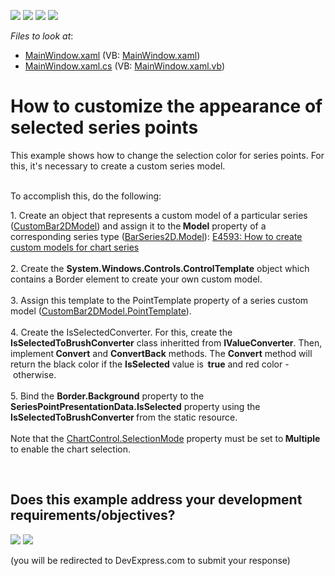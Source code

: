<!-- default badges list -->
![](https://img.shields.io/endpoint?url=https://codecentral.devexpress.com/api/v1/VersionRange/128569667/21.1.5%2B)
[![](https://img.shields.io/badge/Open_in_DevExpress_Support_Center-FF7200?style=flat-square&logo=DevExpress&logoColor=white)](https://supportcenter.devexpress.com/ticket/details/T209781)
[![](https://img.shields.io/badge/📖_How_to_use_DevExpress_Examples-e9f6fc?style=flat-square)](https://docs.devexpress.com/GeneralInformation/403183)
[![](https://img.shields.io/badge/💬_Leave_Feedback-feecdd?style=flat-square)](#does-this-example-address-your-development-requirementsobjectives)
<!-- default badges end -->
<!-- default file list -->
*Files to look at*:

* [MainWindow.xaml](./CS/CustomModelSelectedPointsCustomization/MainWindow.xaml) (VB: [MainWindow.xaml](./VB/CustomModelSelectedPointsCustomization/MainWindow.xaml))
* [MainWindow.xaml.cs](./CS/CustomModelSelectedPointsCustomization/MainWindow.xaml.cs) (VB: [MainWindow.xaml.vb](./VB/CustomModelSelectedPointsCustomization/MainWindow.xaml.vb))
<!-- default file list end -->
# How to customize the appearance of selected series points


This example shows how to change the selection color for series points. For this, it's necessary to create a custom series model.<br /><br />
<p>To accomplish this, do the following:</p>
<p>1. Create an object that represents a custom model of a particular series (<a href="http://documentation.devexpress.com/#WPF/clsDevExpressXpfChartsCustomBar2DModeltopic"><u>CustomBar2DModel</u></a>) and assign it to the<strong> Model</strong> property of a corresponding series type (<a href="http://documentation.devexpress.com/#WPF/DevExpressXpfChartsBarSeries2D_Modeltopic"><u>BarSeries2D.Model</u></a>): <a href="https://www.devexpress.com/Support/Center/p/E4593">E4593: How to create custom models for chart series </a><br /><br />2. Create the <strong>System.Windows.Controls.ControlTemplate</strong> object which contains a Border element to create your own custom model.<br /><br />3. Assign this template to the PointTemplate property of a series custom model (<a href="http://documentation.devexpress.com/#WPF/DevExpressXpfChartsCustomBar2DModel_PointTemplatetopic"><u>CustomBar2DModel.PointTemplate</u></a>). <br /><br />4. Create the IsSelectedConverter. For this, create the <strong>IsSelectedToBrushConverter</strong> class inheritted from <strong>IValueConverter</strong>. Then, implement<strong> Convert</strong> and <strong>ConvertBack</strong> methods. The <strong>Convert</strong> method will return the black color if the <strong>IsSelected</strong> value is<strong>  true</strong> and red color -  otherwise.<br /><br />5. Bind the <strong>Border.Background</strong> property to the <strong>SeriesPointPresentationData.IsSelected</strong> property using the <strong>IsSelectedToBrushConverter </strong>from the static resource. <br /><br /> Note that the <a href="https://documentation.devexpress.com/#WPF/DevExpressXpfChartsChartControl_SelectionModetopic">ChartControl.SelectionMode</a> property must be set to<strong> Multiple</strong> to enable the chart selection. </p>

<br/>


<!-- feedback -->
## Does this example address your development requirements/objectives?

[<img src="https://www.devexpress.com/support/examples/i/yes-button.svg"/>](https://www.devexpress.com/support/examples/survey.xml?utm_source=github&utm_campaign=wpf-chart-customize-the-appearance-of-selected-series-points&~~~was_helpful=yes) [<img src="https://www.devexpress.com/support/examples/i/no-button.svg"/>](https://www.devexpress.com/support/examples/survey.xml?utm_source=github&utm_campaign=wpf-chart-customize-the-appearance-of-selected-series-points&~~~was_helpful=no)

(you will be redirected to DevExpress.com to submit your response)
<!-- feedback end -->
